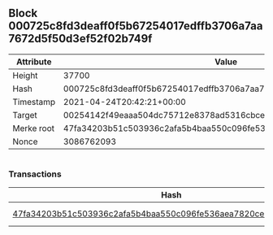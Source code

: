 ## Block 000725c8fd3deaff0f5b67254017edffb3706a7aa7672d5f50d3ef52f02b749f

Attribute | Value
--- | ---
Height | 37700
Hash | 000725c8fd3deaff0f5b67254017edffb3706a7aa7672d5f50d3ef52f02b749f
Timestamp | 2021-04-24T20:42:21+00:00
Target | 00254142f49eaaa504dc75712e8378ad5316cbcead634704b3734b6271167cc4
Merke root | 47fa34203b51c503936c2afa5b4baa550c096fe536aea7820ceade864b929dc2
Nonce | 3086762093

```

```

### Transactions

Hash | Amount
--- | ---
[47fa34203b51c503936c2afa5b4baa550c096fe536aea7820ceade864b929dc2](47fa34203b51c503936c2afa5b4baa550c096fe536aea7820ceade864b929dc2.md) | 10.00000000 SKEPTI 
